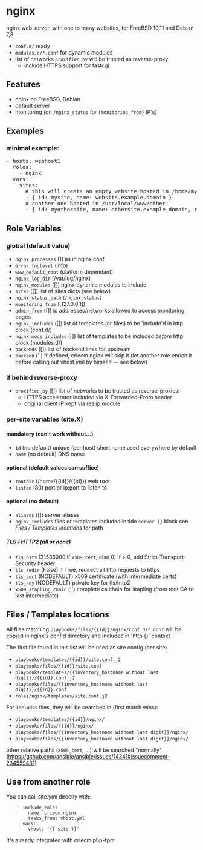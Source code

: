 # nginx

nginx web server, with one to many websites, for FreeBSD 10,11 and Debian 7,8

* `conf.d/` ready
* `modules.d/*.conf` for dynamic modules
* list of networks `proxified_by` will be trusted as reverse-proxy
  * include HTTPS support for fastcgi

## Features

* nginx on FreeBSD, Debian
* default server
* monitoring (on `/nginx_status` for `{monitoring_from}` IP's)

## Examples

### minimal example:
<pre>
- hosts: webhost1
  roles:
    - nginx
  vars:
    sites:
      # this will create an empty website hosted in /home/mysite/mysite:
      - { id: mysite, name: website.example.domain }
      # another one hosted in /usr/local/www/other:
      - { id: myothersite, name: othersite.example.domain, rootdir: /usr/local/www/other }
</pre>

## Role Variables

### global (default value)

* `nginx_processes` (1)
   as in nginx.conf
* `error_loglevel` (info)
* `www_default_root` (platform dependant)
* `nginx_log_dir` (/var/log/nginx)
* `nginx_modules` ([])
  nginx dynamic modules to include
* `sites` ([])
  list of sites dicts (see below)
* `nginx_status_path` (`/nginx_status`)
* `monitoring_from` ([127.0.0.1])
* `admin_from` ([])
  ip addresses/networks allowed to access monitoring pages
* `nginx_includes` ([])
  list of templates (or files) to be 'include'd in http block (conf.d/)
* `nginx_mods_includes` ([])
  list of templates to be included *before* http block (modules.d/)
* `backends` ([])
  list of backend lines for upstream
* `backend` ('')
  if defined, criecm.nginx will skip it 
  (let another role enrich it before calling out vhost.yml by himself — see below)

### if behind reverse-proxy

* `proxified_by` ([])
  list of networks to be trusted as reverse-proxies:
  - HTTPS accelerator included via X-Forwarded-Proto header
  - original client IP kept via realip module

### per-site variables (site.X)

#### mandatory (can't work without…)

* `id` (no default) 
  unique (per host) short name used everywhere by default
* `name` (no default)
  DNS name

#### optional (default values can suffice)

* `rootdir` (/home/{{id}}/{{id}})
  web root
* `listen` (80)
  port or ip:port to listen to

#### optional (no default)

* `aliases` ([])
  server aliases
* `nginx_includes`
  files or templates included inside `server {}` block
  see *Files / Templates locations* for path

##### TLS / HTTP2 (all or none)

* `tls_hsts` (31536000 if `x509_cert`, else 0)
  if > 0, add Strict-Transport-Security header
* `tls_redir` (False)
  if True, redirect all http requests to https
* `tls_cert` (NODEFAULT)
  x509 certificate (with intermediate certs)
* `tls_key` (NODEFAULT)
  private key for tls/http2
* `x509_stapling_chain` ('')
  complete ca chain for stapling
  (from root CA to last intermediate)

## Files / Templates locations

All files matching `playbooks/files/{{id}}/nginx/conf.d/*.conf` will be copied in nginx's conf.d directory and included in 'http {}' context

The first file found in this list will be used as site config (per site)

- `playbooks/templates/{{id}}/site.conf.j2`
- `playbooks/files/{{id}}/site.conf`
- `playbooks/templates/{{inventory_hostname without last digit}}/{{id}}.conf.j2`
- `playbooks/files/{{inventory_hostname without last digit}}/{{id}}.conf`
- `roles/nginx/templates/site.conf.j2`

For `includes` files, they will be searched in (first match wins):

- `playbooks/templates/{{id}}/nginx/`
- `playbooks/files/{{id}}/nginx/`
- `playbooks/files/{{inventory_hostname without last digit}}/nginx/`
- `playbooks/files/{{inventory_hostname without last digit}}/nginx/`

other relative paths (`x509_cert`, …) will be searched "normally"
(https://github.com/ansible/ansible/issues/14341#issuecomment-234559431)

## Use from another role
You can call site.yml directly with:

        - include_role:
            name: criecm.nginx
            tasks_from: vhost.yml
          vars:
            vhost: '{{ site }}'

It's already integrated with criecm.php-fpm
